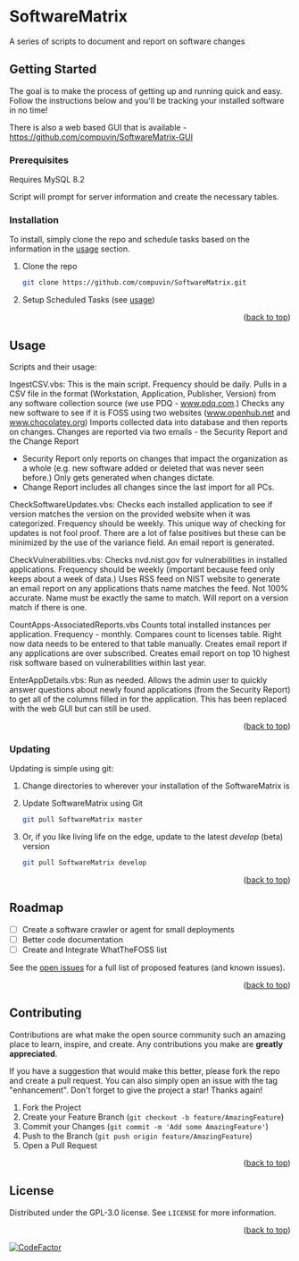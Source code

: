 <a name="readme-top"></a>
# SoftwareMatrix
A series of scripts to document and report on software changes

<!-- GETTING STARTED -->
## Getting Started

The goal is to make the process of getting up and running quick and easy. Follow the instructions below and you'll be tracking your installed software in no time!

There is also a web based GUI that is available - https://github.com/compuvin/SoftwareMatrix-GUI

### Prerequisites

Requires MySQL 8.2

Script will prompt for server information and create the necessary tables.

### Installation

To install, simply clone the repo and schedule tasks based on the information in the <a href="#usage">usage</a> section.

1. Clone the repo
   ```sh
   git clone https://github.com/compuvin/SoftwareMatrix.git
   ```
2. Setup Scheduled Tasks (see <a href="#usage">usage</a>)

<p align="right">(<a href="#readme-top">back to top</a>)</p>



<!-- USAGE EXAMPLES -->
## Usage

Scripts and their usage:

IngestCSV.vbs:
This is the main script. Frequency should be daily.
Pulls in a CSV file in the format (Workstation, Application, Publisher, Version) from any software collection source (we use PDQ - www.pdq.com.)
Checks any new software to see if it is FOSS using two websites (www.openhub.net and www.chocolatey.org)
Imports collected data into database and then reports on changes.
Changes are reported via two emails - the Security Report and the Change Report
- Security Report only reports on changes that impact the organization as a whole (e.g. new software added or deleted that was never seen before.) Only gets generated when changes dictate.
- Change Report includes all changes since the last import for all PCs.

CheckSoftwareUpdates.vbs:
Checks each installed application to see if version matches the version on the provided website when it was categorized. Frequency should be weekly.
This unique way of checking for updates is not fool proof. There are a lot of false positives but these can be minimized by the use of the variance field.
An email report is generated.

CheckVulnerabilities.vbs:
Checks nvd.nist.gov for vulnerabilities in installed applications. Frequency should be weekly (important because feed only keeps about a week of data.)
Uses RSS feed on NIST website to generate an email report on any applications thats name matches the feed. Not 100% accurate. Name must be exactly the same to match.
Will report on a version match if there is one.

CountApps-AssociatedReports.vbs
Counts total installed instances per application. Frequency - monthly.
Compares count to licenses table. Right now data needs to be entered to that table manually.
Creates email report if any applications are over subscribed.
Creates email report on top 10 highest risk software based on vulnerabilities within last year.

EnterAppDetails.vbs:
Run as needed.
Allows the admin user to quickly answer questions about newly found applications (from the Security Report) to get all of the columns filled in for the application.
This has been replaced with the web GUI but can still be used.

<p align="right">(<a href="#readme-top">back to top</a>)</p>

### Updating

Updating is simple using git:

1. Change directories to wherever your installation of the SoftwareMatrix is

2. Update SoftwareMatrix using Git
   ```sh
   git pull SoftwareMatrix master
   ```
3. Or, if you like living life on the edge, update to the latest _develop_ (beta) version
   ```sh
   git pull SoftwareMatrix develop
   ```

<p align="right">(<a href="#readme-top">back to top</a>)</p>

<!-- ROADMAP -->
## Roadmap

- [ ] Create a software crawler or agent for small deployments
- [ ] Better code documentation
- [ ] Create and Integrate WhatTheFOSS list

See the [open issues](https://github.com/compuvin/SoftwareMatrix/issues) for a full list of proposed features (and known issues).

<p align="right">(<a href="#readme-top">back to top</a>)</p>



<!-- CONTRIBUTING -->
## Contributing

Contributions are what make the open source community such an amazing place to learn, inspire, and create. Any contributions you make are **greatly appreciated**.

If you have a suggestion that would make this better, please fork the repo and create a pull request. You can also simply open an issue with the tag "enhancement".
Don't forget to give the project a star! Thanks again!

1. Fork the Project
2. Create your Feature Branch (`git checkout -b feature/AmazingFeature`)
3. Commit your Changes (`git commit -m 'Add some AmazingFeature'`)
4. Push to the Branch (`git push origin feature/AmazingFeature`)
5. Open a Pull Request

<p align="right">(<a href="#readme-top">back to top</a>)</p>



<!-- LICENSE -->
## License

Distributed under the GPL-3.0 license. See `LICENSE` for more information.

<p align="right">(<a href="#readme-top">back to top</a>)</p>

[![CodeFactor](https://www.codefactor.io/repository/github/compuvin/softwarematrix/badge)](https://www.codefactor.io/repository/github/compuvin/softwarematrix)

